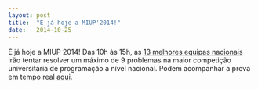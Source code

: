 ```yaml
---
layout: post
title:  "É já hoje a MIUP'2014!"
date:   2014-10-25
---
```


É já hoje a MIUP 2014! Das 10h às 15h, as
[13 melhores equipas nacionais](/equipas) irão tentar resolver um máximo de 9
problemas na maior competição universitária de programação a nível
nacional. Podem acompanhar a prova em tempo real
[aqui](http://184.73.172.95/~mooshak/).
